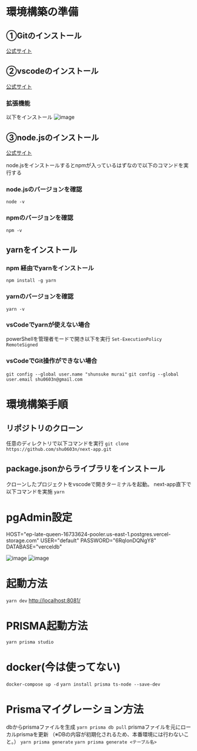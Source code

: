 # 環境構築の準備

## ①Gitのインストール
[公式サイト](https://gitforwindows.org/)

## ②vscodeのインストール
[公式サイト](https://code.visualstudio.com/download)

### 拡張機能
以下をインストール
![image](https://github.com/shu0603n/next-app/assets/61679407/791a6e65-0b6c-44d0-9153-34310e048b7d)


## ③node.jsのインストール
[公式サイト](https://nodejs.org/en)

node.jsをインストールするとnpmが入っているはずなので以下のコマンドを実行する

### node.jsのバージョンを確認
`node -v`
### npmのバージョンを確認
`npm -v`

## yarnをインストール

### npm 経由でyarnをインストール
`npm install -g yarn`
### yarnのバージョンを確認
`yarn -v`

### vsCodeでyarnが使えない場合
powerShellを管理者モードで開き以下を実行
`Set-ExecutionPolicy RemoteSigned`

### vsCodeでGit操作ができない場合
`git config --global user.name "shunsuke murai"`
`git config --global user.email shu0603n@gmail.com`

# 環境構築手順

## リポジトリのクローン
任意のディレクトリで以下コマンドを実行
`git clone https://github.com/shu0603n/next-app.git`

## package.jsonからライブラリをインストール
クローンしたプロジェクトをvscodeで開きターミナルを起動。
next-app直下で以下コマンドを実施
`yarn`

# pgAdmin設定
HOST="ep-late-queen-16733624-pooler.us-east-1.postgres.vercel-storage.com"
USER="default"
PASSWORD="6RqIonDQNgY8"
DATABASE="verceldb"

![image](https://github.com/shu0603n/next-app/assets/61679407/a997e497-1bd5-46c1-a0e3-48633e5caa21)
![image](https://github.com/shu0603n/next-app/assets/61679407/cafa4439-0f24-40c9-afba-88b16c7cee33)


# 起動方法
`yarn dev`
[http://localhost:8081/](http://localhost:8081/)

# PRISMA起動方法
`yarn prisma studio`

# docker(今は使ってない)
`docker-compose up -d`
`yarn install prisma ts-node --save-dev`

# Prismaマイグレーション方法
dbからprismaファイルを生成
`yarn prisma db pull`
prismaファイルを元にローカルprismaを更新
（※DBの内容が初期化されるため、本番環境には行わないこと。）
`yarn prisma generate`
`yarn prisma generate <テーブル名>`

